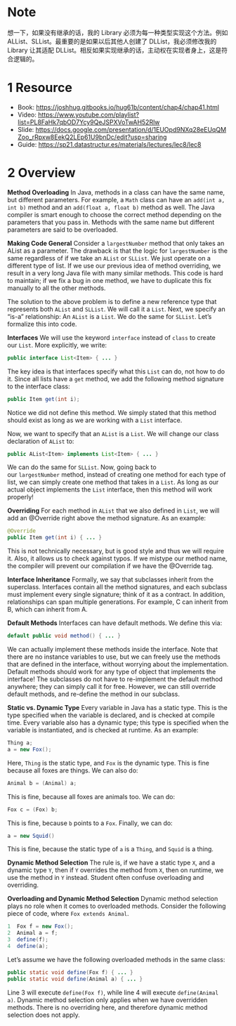 # Note
想一下，如果没有继承的话，我的 Library 必须为每一种类型实现这个方法。例如 ALList、SLList。最重要的是如果以后其他人创建了 DLList，我必须修改我的 Library 让其适配 DLList。相反如果实现继承的话，主动权在实现者身上，这是符合逻辑的。

# 1 Resource

-   Book: https://joshhug.gitbooks.io/hug61b/content/chap4/chap41.html
-   Video: https://www.youtube.com/playlist?list=PL8FaHk7qbOD7Ycy9QeJSPXVoTwAH52Rlw
-   Slide: https://docs.google.com/presentation/d/1EUOpd9NXq28eEUqQMZoo_rRpxw8EekQ2LEp61U9bnDc/edit?usp=sharing
-   Guide: https://sp21.datastructur.es/materials/lectures/lec8/lec8


# 2 Overview

**Method Overloading** In Java, methods in a class can have the same name, but different parameters. For example, a `Math` class can have an `add(int a, int b)` method and an `add(float a, float b)` method as well. The Java compiler is smart enough to choose the correct method depending on the parameters that you pass in. Methods with the same name but different parameters are said to be overloaded.

**Making Code General** Consider a `largestNumber` method that only takes an AList as a parameter. The drawback is that the logic for `largestNumber` is the same regardless of if we take an `AList` or `SLList`. We just operate on a different type of list. If we use our previous idea of method overriding, we result in a very long Java file with many similar methods. This code is hard to maintain; if we fix a bug in one method, we have to duplicate this fix manually to all the other methods.

The solution to the above problem is to define a new reference type that represents both `AList` and `SLList`. We will call it a `List`. Next, we specify an “is-a” relationship: An `AList` is a `List`. We do the same for `SLList`. Let’s formalize this into code.

**Interfaces** We will use the keyword `interface` instead of `class` to create our `List`. More explicitly, we write:

```java
public interface List<Item> { ... }
```

The key idea is that interfaces specify what this `List` can do, not how to do it. Since all lists have a `get` method, we add the following method signature to the interface class:

```java
public Item get(int i);
```

Notice we did not define this method. We simply stated that this method should exist as long as we are working with a `List` interface.

Now, we want to specify that an `AList` is a `List`. We will change our class declaration of `AList` to:

```java
public AList<Item> implements List<Item> { ... }
```

We can do the same for `SLList`. Now, going back to our `largestNumber` method, instead of creating one method for each type of list, we can simply create one method that takes in a `List`. As long as our actual object implements the `List` interface, then this method will work properly!

**Overriding** For each method in `AList` that we also defined in `List`, we will add an @Override right above the method signature. As an example:

```java
@Override
public Item get(int i) { ... }
```

This is not technically necessary, but is good style and thus we will require it. Also, it allows us to check against typos. If we mistype our method name, the compiler will prevent our compilation if we have the @Override tag.

**Interface Inheritance** Formally, we say that subclasses inherit from the superclass. Interfaces contain all the method signatures, and each subclass must implement every single signature; think of it as a contract. In addition, relationships can span multiple generations. For example, C can inherit from B, which can inherit from A.

**Default Methods** Interfaces can have default methods. We define this via:

```java
default public void method() { ... }
```

We can actually implement these methods inside the interface. Note that there are no instance variables to use, but we can freely use the methods that are defined in the interface, without worrying about the implementation. Default methods should work for any type of object that implements the interface! The subclasses do not have to re-implement the default method anywhere; they can simply call it for free. However, we can still override default methods, and re-define the method in our subclass.

**Static vs. Dynamic Type** Every variable in Java has a static type. This is the type specified when the variable is declared, and is checked at compile time. Every variable also has a dynamic type; this type is specified when the variable is instantiated, and is checked at runtime. As an example:

```java
Thing a;
a = new Fox();
```

Here, `Thing` is the static type, and `Fox` is the dynamic type. This is fine because all foxes are things. We can also do:

```java
Animal b = (Animal) a;
```

This is fine, because all foxes are animals too. We can do:

```java
Fox c = (Fox) b;
```

This is fine, because `b` points to a `Fox`. Finally, we can do:

```java
a = new Squid()
```

This is fine, because the static type of `a` is a `Thing`, and `Squid` is a thing.

**Dynamic Method Selection** The rule is, if we have a static type `X`, and a dynamic type `Y`, then if `Y` overrides the method from `X`, then on runtime, we use the method in `Y` instead. Student often confuse overloading and overriding.

**Overloading and Dynamic Method Selection** Dynamic method selection plays no role when it comes to overloaded methods. Consider the following piece of code, where `Fox extends Animal`.

```java
1  Fox f = new Fox();
2  Animal a = f;
3  define(f);
4  define(a);
```

Let’s assume we have the following overloaded methods in the same class:

```java
public static void define(Fox f) { ... }
public static void define(Animal a) { ... }
```

Line 3 will execute `define(Fox f)`, while line 4 will execute `define(Animal a)`. Dynamic method selection only applies when we have overridden methods. There is no overriding here, and therefore dynamic method selection does not apply.